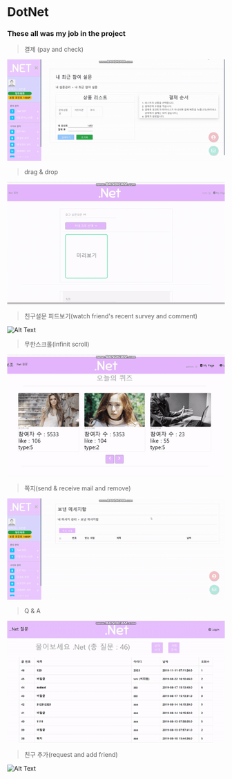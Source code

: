 # DotNet

<h3>These all was my job in the project</h3>

> 결제 (pay and check)

![Alt Text](https://github.com/yegyu/DotNet/blob/develop/gif/pay.gif)

> drag & drop

![Alt Text](https://github.com/yegyu/DotNet/blob/develop/gif/d&d.gif)

> 친구설문 피드보기(watch friend's recent survey and comment)

![Alt Text](https://github.com/yegyu/DotNet/blob/develop/gif/frSurFeed.gif)

> 무한스크롤(infinit scroll)

![Alt Text](https://github.com/yegyu/DotNet/blob/develop/gif/infinit.gif)

> 쪽지(send & receive mail and remove)

![Alt Text](https://github.com/yegyu/DotNet/blob/develop/gif/mail.gif)

> Q & A

![Alt Text](https://github.com/yegyu/DotNet/blob/develop/gif/q&a.gif)

> 친구 추가(request and add friend)

![Alt Text](https://github.com/yegyu/DotNet/blob/develop/gif/recomFr.gif)



